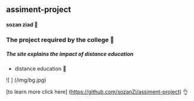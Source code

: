 ## assiment-project
#### sozan ziad :black_heart:

### The project required by the college 	:speech_balloon:

##### The site explains the impact of distance education

* distance education :wave:

![ ] (/img/bg.jpg)

[to learn more click here] (https://github.com/sozanZi/assiment-project)  :ok_hand:
